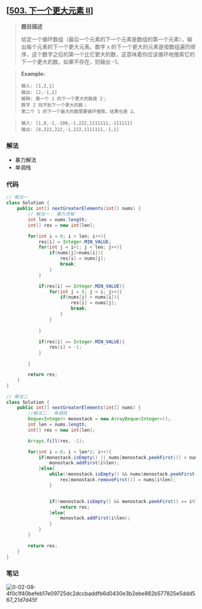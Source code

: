 ## [[503. 下一个更大元素 II](https://leetcode-cn.com/problems/next-greater-element-ii/)]

> **题目描述**
>
> 给定一个循环数组（最后一个元素的下一个元素是数组的第一个元素），输出每个元素的下一个更大元素。数字 x 的下一个更大的元素是按数组遍历顺序，这个数字之后的第一个比它更大的数，这意味着你应该循环地搜索它的下一个更大的数。如果不存在，则输出 -1。
>

> **Example:**
>
> ```
> 输入: [1,2,1]
> 输出: [2,-1,2]
> 解释: 第一个 1 的下一个更大的数是 2；
> 数字 2 找不到下一个更大的数； 
> 第二个 1 的下一个最大的数需要循环搜索，结果也是 2。
> ```

> ```
> 输入: [1,8,-1,-100,-1,222,1111111,-111111]
> 输出: [8,222,222,-1,222,1111111,-1,1]
> ```


### 解法

- 暴力解法
- 单调栈

### 代码

```java
// 解法一
class Solution {
    public int[] nextGreaterElements(int[] nums) {
        // 解法一： 暴力求解
        int len = nums.length;
        int[] res = new int[len];

        for(int i = 0; i < len; i++){
            res[i] = Integer.MIN_VALUE;
            for(int j = i+1; j < len; j++){
                if(nums[j]>nums[i]){
                    res[i] = nums[j];
                    break;
                }
            }

            if(res[i] == Integer.MIN_VALUE){
                for(int j = 0; j < i; j++){
                    if(nums[j] > nums[i]){
                        res[i] = nums[j];
                        break;
                    }
                }
            
            }

            if(res[i] == Integer.MIN_VALUE){
                res[i] = -1;
            }

        }

        return res;
    }
}
```

```java
// 解法二
class Solution {
    public int[] nextGreaterElements(int[] nums) {
        //解法二： 单调栈
        Deque<Integer> monostack = new ArrayDeque<Integer>();
        int len = nums.length;
        int[] res = new int[len];

        Arrays.fill(res, -1);

        for(int i = 0; i < len*2; i++){
            if(monostack.isEmpty() || nums[monostack.peekFirst()] > nums[i%len]){
                monostack.addFirst(i%len);
            }else{
                while(!monostack.isEmpty() && nums[monostack.peekFirst()] < nums[i%len]){
                    res[monostack.removeFirst()] = nums[i%len];
                }


                if(!monostack.isEmpty() && monostack.peekFirst() == i%len){
                    return res;
                }else{
                    monostack.addFirst(i%len);
                }
            }
        }

        return res;
    }
}
```

### 笔记

![0-02-08-4f0c1f40befeb17e09725dc2dccbaddfb6d0430e3b2ebe882b577825e5ddd567_21d7d45f](https://i.loli.net/2020/09/30/T6utAidgD8Lklzs.jpg)
